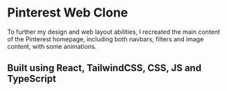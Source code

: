 
# Pinterest Web Clone

To further my design and web layout abilities, I recreated the main content of the Pinterest homepage, including both navbars, filters and image content, with some animations.

## Built using React, TailwindCSS, CSS, JS and TypeScript
